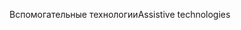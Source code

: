 <span data-ttu-id="31740-101">Вспомогательные технологии</span><span class="sxs-lookup"><span data-stu-id="31740-101">Assistive technologies</span></span>